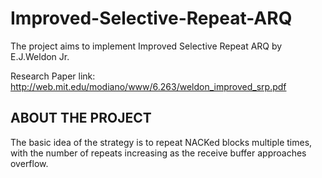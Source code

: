 # Improved-Selective-Repeat-ARQ
The project aims to implement Improved Selective Repeat ARQ by E.J.Weldon Jr.

Research Paper link: http://web.mit.edu/modiano/www/6.263/weldon_improved_srp.pdf
## ABOUT THE PROJECT
The basic idea of the strategy is to repeat NACKed blocks multiple times, with the number of repeats increasing as the receive buffer approaches overflow.
